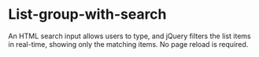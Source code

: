 # List-group-with-search
An HTML search input allows users to type, and jQuery filters the list items in real-time, showing only the matching items. No page reload is required.
